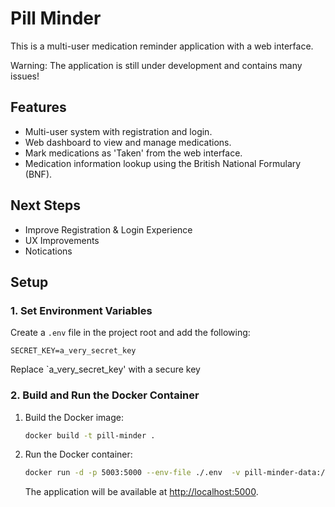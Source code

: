 # Pill Minder

This is a multi-user medication reminder application with a web interface.

Warning: The application is still under development and contains many issues!

## Features

- Multi-user system with registration and login.
- Web dashboard to view and manage medications.
- Mark medications as 'Taken' from the web interface.
- Medication information lookup using the British National Formulary (BNF).

## Next Steps

- Improve Registration & Login Experience
- UX Improvements
- Notications

## Setup

### 1. Set Environment Variables

Create a `.env` file in the project root and add the following:

```
SECRET_KEY=a_very_secret_key
```

Replace `a_very_secret_key' with a secure key

### 2. Build and Run the Docker Container

1.  Build the Docker image:

    ```bash
    docker build -t pill-minder .
    ```

2.  Run the Docker container:

    ```bash
    docker run -d -p 5003:5000 --env-file ./.env  -v pill-minder-data:/app/instance --name pill-minder-app pill-minder-app
    ```

    The application will be available at [http://localhost:5000](http://localhost:5000).

